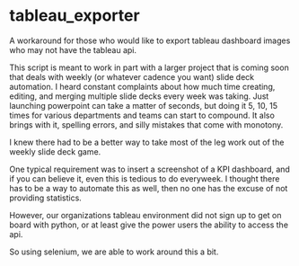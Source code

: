 # tableau_exporter
A workaround for those who would like to export tableau dashboard images who may not have the tableau api.

This script is meant to work in part with a larger project that is coming soon that deals with weekly (or whatever cadence you want) slide deck automation. 
I heard constant complaints about how much time creating, editing, and merging multiple slide decks every week was taking. Just launching powerpoint can take a matter of seconds, but doing it 5, 10, 15 times for various departments and teams can start to compound. It also brings with it, spelling errors, and silly mistakes that come with monotony. 

I knew there had to be a better way to take most of the leg work out of the weekly slide deck game. 

One typical requirement was to insert a screenshot of a KPI dashboard, and if you can believe it, even this is tedious to do everyweek. I thought there has to be a way to automate this as well, then no one has the excuse of not providing statistics. 

However, our organizations tableau environment did not sign up to get on board with python, or at least give the power users the ability to access the api. 

So using selenium, we are able to work around this a bit. 
